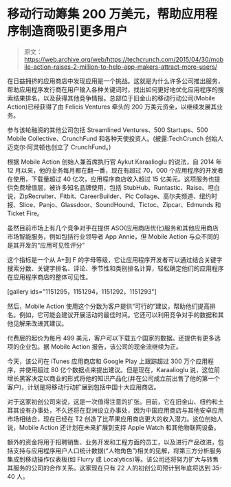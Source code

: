 # 移动行动筹集 200 万美元，帮助应用程序制造商吸引更多用户 

> 原文：<https://web.archive.org/web/https://techcrunch.com/2015/04/30/mobile-action-raises-2-million-to-help-app-makers-attract-more-users/>

在日益拥挤的应用商店中发现应用是一个挑战。这就是为什么许多公司推出服务，帮助应用程序发行商在用户输入各种关键词时，找出如何更好地优化应用程序的搜索结果排名，以及获得其他竞争情报。总部位于旧金山的移动行动公司(Mobile Action)已经获得了由 Felicis Ventures 牵头的 200 万美元资金，以继续发展其业务。

参与该轮融资的其他公司包括 Streamlined Ventures、500 Startups、500 Mobile Collective、CrunchFund 和各种天使投资人。(披露:TechCrunch 创始人迈克尔·阿灵顿也创立了 CrunchFund。)

根据 Mobile Action 创始人兼首席执行官 Aykut Karaalioglu 的说法，自 2014 年 12 月以来，他的业务每月都在翻一番，现在有超过 70，000 个应用程序的开发者在使用，下载量超过 40 亿次，应用程序商店收入超过 15 亿美元。这项服务也提供免费增值层，被许多知名品牌使用，包括 StubHub、Runtastic、Raise、坦白说，ZipRecruiter、Fitbit、CareerBuilder、Pic Collage、高尔夫频道、纽约时报、Slice、Panjo、Glassdoor、SoundHound、Tictoc、Zipcar、Edmunds 和 Ticket Fire。

虽然目前市场上有几个竞争对手在提供 ASO(应用商店优化)服务和其他应用商店市场智能服务，例如包括行业领导者 App Annie，但 Mobile Action 与众不同的是其开发的“应用可见性评分”

这个指标是一个从 A+到 F 的字母等级，它让应用程序开发者可以通过结合关键字搜索分数、关键字排名、评论、季节性和类别排名计算，轻松确定他们的应用程序在应用程序商店的整体可见性。

[gallery ids="1151295，1151294，1151292，1151293"]

然后，Mobile Action 使用这个分数为客户提供“可行的”建议，帮助他们提高排名。例如，它可能会建议开展活动的最佳时间。它还可以利用竞争对手的数据和其他见解来改进其建议。

付费层的起价为每月 499 美元，客户可以下载五个国家的数据。还提供有更多选项的企业包。据 Mobile Action 报告，该公司的现金流继续为正。

今天，该公司在 iTunes 应用商店和 Google Play 上跟踪超过 300 万个应用程序，并使用超过 80 亿个数据点来提出建议。但是现在，Karaalioglu 说，这位前增长黑客决定以商业的形式将他的知识产品化(并在公司成立前出售了他的第一个客户)，计划是将移动行动扩展到包括中国十大应用商店。

对于这家初创公司来说，这是一次值得注意的扩张。目前，它在旧金山、纽约和土耳其设有办事处，不久还将在亚洲设立办事处，因为中国应用商店与其他安卓应用市场相结合，现在已经在 T2 创造了比苹果应用商店更大的收入潜力。这位创始人说，Mobile Action 还计划在未来扩展到支持 Apple Watch 和其他物联网设备。

额外的资金将用于招聘销售、业务开发和工程方面的员工，以及进行产品改进，包括支持与应用程序用户人口统计数据(“人物角色”)相关的见解，将第三方分析服务集成到移动操作仪表板(如 Flurry 或 Localytics)等。该公司还将努力扩大与转售其服务的公司的合作关系。这家现在只有 22 人的初创公司预计到年底将达到 35-40 人。